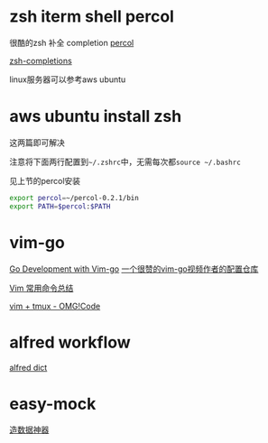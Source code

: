 # zsh iterm shell percol

很酷的zsh 补全 completion
[percol](https://github.com/mooz/percol)

[zsh-completions](https://github.com/zsh-users/zsh-completions)

linux服务器可以参考aws ubuntu

# aws ubuntu install zsh 

这两篇即可解决
[](https://gist.github.com/tsabat/1498393)
[](https://github.com/robbyrussell/oh-my-zsh/issues/1224)

注意将下面两行配置到`~/.zshrc`中，无需每次都`source ~/.bashrc`


见上节的percol安装
```sh
export percol=~/percol-0.2.1/bin
export PATH=$percol:$PATH
```


# vim-go
[Go Development with Vim-go](https://www.youtube.com/watch?v=7BqJ8dzygtU&t=58s)
[一个很赞的vim-go视频作者的配置仓库](https://github.com/fatih/dotfiles)

[Vim 常用命令总结](http://pizn.github.io/2012/03/03/vim-commonly-used-command.html)

[vim + tmux - OMG!Code](https://www.youtube.com/watch?v=5r6yzFEXajQ&t=1913s)


# alfred workflow
[alfred dict](https://github.com/liberize/alfred-dict-workflow)

# easy-mock
[造数据神器](https://github.com/easy-mock/easy-mock)



